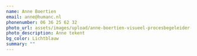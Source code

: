 ```yaml
---
name: Anne Boertien
email: anne@humanc.nl
phonenumber: 06 36 25 62 32
photo_url: assets/images/upload/anne-boertien-visueel-procesbegeleider-zakelijk-tekenen-visueel-verslag-psycholoog.960x0.jpg
photo_description: Anne tekent
bg_color: Lichtblauw
summary: ""
---
```

